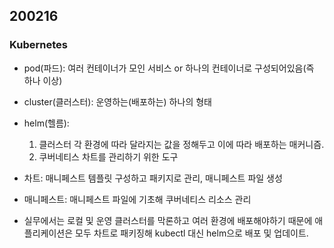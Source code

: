 ## 200216

### Kubernetes

* pod(파드): 여러 컨테이너가 모인 서비스 or 하나의 컨테이너로 구성되어있음(즉 하나 이상)
* cluster(클러스터): 운영하는(배포하는) 하나의 형태
* helm(헬름): 
  1. 클러스터 각 환경에 따라 달라지는 값을 정해두고 이에 따라 배포하는 매커니즘.
  2. 쿠버네티스 차트를 관리하기 위한 도구
* 차트: 매니페스트 템플릿 구성하고 패키지로 관리, 매니페스트 파일 생성

* 매니페스트: 매니페스트 파일에 기초해 쿠버네티스 리소스 관리

* 실무에서는 로컬 및 운영 클러스터를 막론하고 여러 환경에 배포해야하기 때문에 애플리케이션은 모두 차트로 패키징해 kubectl 대신 helm으로 배포 및 업데이트.